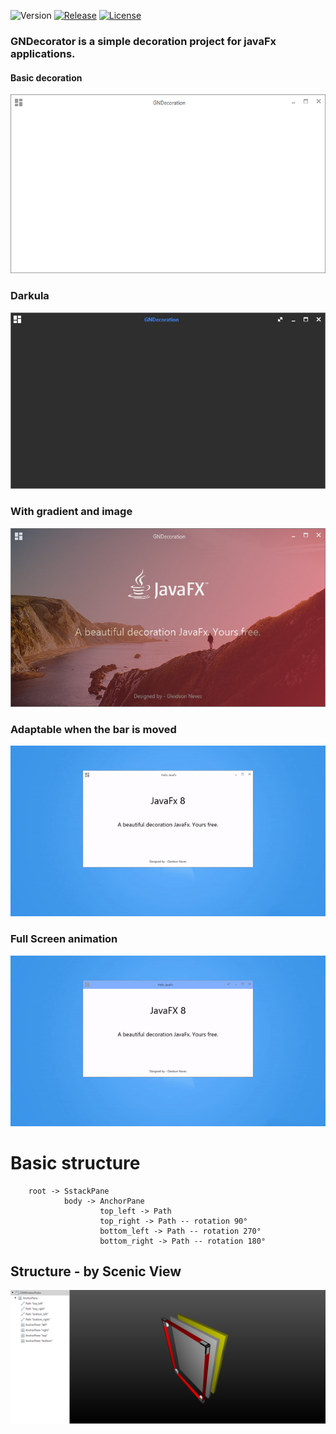 

![Version](https://img.shields.io/badge/Version-2.1.2-green.svg?style=for-the-badge)
[![Release](https://img.shields.io/badge/Release-v2.1.2-blue.svg?style=for-the-badge)](https://github.com/Gleidson28/GNCarousel/releases/tag/1.0)
[![License](https://img.shields.io/github/license/Gleidson28/GNDecorator.svg?style=for-the-badge)](https://github.com/Gleidson28/GNCarousel/blob/master/LICENSE) 

### GNDecorator is a simple decoration project for javaFx applications.

#### Basic decoration

![demo1](src/com/gn/resources/screenshot/basic.png)
### Darkula
![demo1](src/com/gn/resources/screenshot/darkula.png)
### With gradient and image
![demo1](src/com/gn/resources/screenshot/demo1.png)

### Adaptable when the bar is moved
![gif1](src/com/gn/resources/screenshot/gif1.gif)
### Full Screen animation
![gif2](src/com/gn/resources/screenshot/gif2.gif)

# Basic structure 

        root -> SstackPane
                body -> AnchorPane
                        top_left -> Path
                        top_right -> Path -- rotation 90°
                        bottom_left -> Path -- rotation 270°
                        bottom_right -> Path -- rotation 180°


## Structure - by Scenic View

![Structure](src/com/gn/resources/screenshot/primarySctructure.png)

